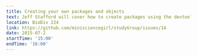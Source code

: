 ```yaml
---
title: Creating your own packages and objects
text: Jeff Stafford will cover how to create packages using the devtools library as well as object-oriented programming in R
location: BioDiv 224 
link: https://github.com/minisciencegirl/studyGroup/issues/14
date: 2015-07-2
startTime: '15:00'
endTime: '16:00'
---
```

